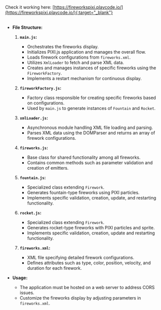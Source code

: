 Check it working here: [https://fireworkspixi.playcode.io/](https://fireworkspixi.playcode.io/){:target="_blank"}  
&nbsp;
&nbsp;

- **File Structure:**
   1. **`main.js`:**
      - Orchestrates the fireworks display.
      - Initializes PIXI.js application and manages the overall flow.
      - Loads firework configurations from `fireworks.xml`.
      - Utilizes `XmlLoader` to fetch and parse XML data.
      - Creates and manages instances of specific fireworks using the `FireworkFactory`.
      - Implements a restart mechanism for continuous display.

   2. **`fireworkFactory.js`:**
      - Factory class responsible for creating specific fireworks based on configurations.
      - Used by `main.js` to generate instances of `Fountain` and `Rocket`.

   3. **`xmlLoader.js`:**
      - Asynchronous module handling XML file loading and parsing.
      - Parses XML data using the DOMParser and returns an array of firework configurations.

   4. **`fireworks.js`:**
      - Base class for shared functionality among all fireworks.
      - Contains common methods such as parameter validation and creation of emitters.

   5. **`fountain.js`:**
      - Specialized class extending `Firework`.
      - Generates fountain-type fireworks using PIXI particles.
      - Implements specific validation, creation, update, and restarting functionality.

   6. **`rocket.js`:**
      - Specialized class extending `Firework`.
      - Generates rocket-type fireworks with PIXI particles and sprite.
      - Implements specific validation, creation, update and restarting functionality.

   7. **`fireworks.xml`:**
      - XML file specifying detailed firework configurations.
      - Defines attributes such as type, color, position, velocity, and duration for each firework.

- **Usage:**
   - The application must be hosted on a web server to address CORS issues.
   - Customize the fireworks display by adjusting parameters in `fireworks.xml`.
